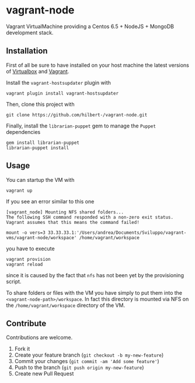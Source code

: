 vagrant-node
============

Vagrant VirtualMachine providing a Centos 6.5 + NodeJS + MongoDB development stack.

Installation
------------
First of all be sure to have installed on your host machine the latest versions of [Virtualbox](https://www.virtualbox.org/) and [Vagrant](http://www.vagrantup.com/).

Install the `vagrant-hostsupdater` plugin with

	vagrant plugin install vagrant-hostsupdater

Then, clone this project with

	git clone https://github.com/hilbert-/vagrant-node.git

Finally, install the `librarian-puppet` gem to manage the `Puppet` dependencies

	gem install librarian-puppet
	librarian-puppet install
	

Usage
-----

You can startup the VM with 
	
	vagrant up
	
If you see an error similar to this one
	
	[vagrant_node] Mounting NFS shared folders...
	The following SSH command responded with a non-zero exit status.
	Vagrant assumes that this means the command failed!

	mount -o vers=3 33.33.33.1:'/Users/andrea/Documents/Sviluppo/vagrant-vms/vagrant-node/workspace' /home/vagrant/workspace
	
you have to execute
	
	vagrant provision
	vagrant reload
	
since it is caused by the fact that `nfs` has not been yet by the provisioning script.

To share folders or files with the VM you have simply to put them into the `<vagrant-node-path>/workspace`. In fact this directory is mounted via NFS on the `/home/vagrant/workspace` directory of the VM.

Contribute
----------
Contributions are welcome.

1. Fork it
2. Create your feature branch (`git checkout -b my-new-feature`)
3. Commit your changes (`git commit -am 'Add some feature'`)
4. Push to the branch (`git push origin my-new-feature`)
5. Create new Pull Request